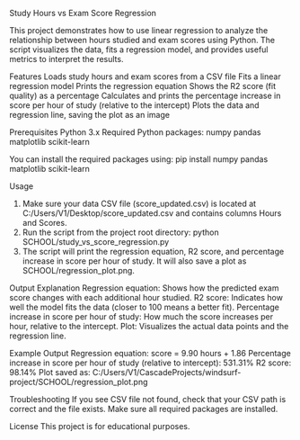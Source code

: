 Study Hours vs Exam Score Regression

This project demonstrates how to use linear regression to analyze the relationship between hours studied and exam scores using Python. The script visualizes the data, fits a regression model, and provides useful metrics to interpret the results.

Features
Loads study hours and exam scores from a CSV file
Fits a linear regression model
Prints the regression equation
Shows the R2 score (fit quality) as a percentage
Calculates and prints the percentage increase in score per hour of study (relative to the intercept)
Plots the data and regression line, saving the plot as an image

Prerequisites
Python 3.x
Required Python packages:
  numpy
  pandas
  matplotlib
  scikit-learn

You can install the required packages using:
pip install numpy pandas matplotlib scikit-learn

Usage
1. Make sure your data CSV file (score_updated.csv) is located at C:/Users/V1/Desktop/score_updated.csv and contains columns Hours and Scores.
2. Run the script from the project root directory:
   python SCHOOL/study_vs_score_regression.py
3. The script will print the regression equation, R2 score, and percentage increase in score per hour of study. It will also save a plot as SCHOOL/regression_plot.png.

Output Explanation
Regression equation: Shows how the predicted exam score changes with each additional hour studied.
R2 score: Indicates how well the model fits the data (closer to 100 means a better fit).
Percentage increase in score per hour of study: How much the score increases per hour, relative to the intercept.
Plot: Visualizes the actual data points and the regression line.

Example Output
Regression equation: score = 9.90 hours + 1.86
Percentage increase in score per hour of study (relative to intercept): 531.31%
R2 score: 98.14%
Plot saved as: C:/Users/V1/CascadeProjects/windsurf-project/SCHOOL/regression_plot.png

Troubleshooting
If you see CSV file not found, check that your CSV path is correct and the file exists.
Make sure all required packages are installed.

License
This project is for educational purposes.
